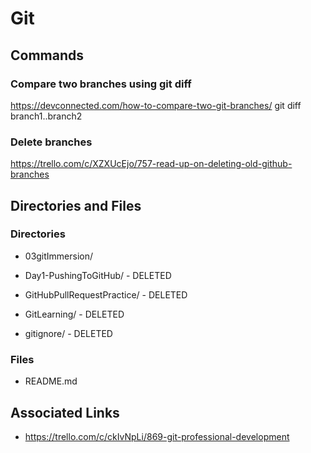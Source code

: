 # Git

## Commands

### Compare two branches using git diff

https://devconnected.com/how-to-compare-two-git-branches/
git diff branch1..branch2

### Delete branches

https://trello.com/c/XZXUcEjo/757-read-up-on-deleting-old-github-branches

## Directories and Files

### Directories

- 03gitImmersion/

- Day1-PushingToGitHub/ - DELETED

- GitHubPullRequestPractice/ - DELETED

- GitLearning/ - DELETED

- gitignore/ - DELETED

### Files

- README.md

## Associated Links

- https://trello.com/c/ckIvNpLi/869-git-professional-development
